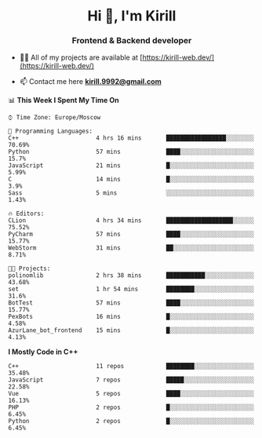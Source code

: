 <h1 align="center">Hi 👋, I'm Kirill</h1>
<h3 align="center">Frontend & Backend developer</h3>

- 👨‍💻 All of my projects are available at [https://kirill-web.dev/](https://kirill-web.dev/)

- 📫 Contact me here **kirill.9992@gmail.com**











<!--START_SECTION:waka-->
📊 **This Week I Spent My Time On** 

```text
⌚︎ Time Zone: Europe/Moscow

💬 Programming Languages: 
C++                      4 hrs 16 mins       █████████████████░░░░░░░░   70.69% 
Python                   57 mins             ████░░░░░░░░░░░░░░░░░░░░░   15.7% 
JavaScript               21 mins             █░░░░░░░░░░░░░░░░░░░░░░░░   5.99% 
C                        14 mins             █░░░░░░░░░░░░░░░░░░░░░░░░   3.9% 
Sass                     5 mins              ░░░░░░░░░░░░░░░░░░░░░░░░░   1.43%

🔥 Editors: 
CLion                    4 hrs 34 mins       ███████████████████░░░░░░   75.52% 
PyCharm                  57 mins             ████░░░░░░░░░░░░░░░░░░░░░   15.77% 
WebStorm                 31 mins             ██░░░░░░░░░░░░░░░░░░░░░░░   8.71%

🐱‍💻 Projects: 
polinomlib               2 hrs 38 mins       ███████████░░░░░░░░░░░░░░   43.68% 
set                      1 hr 54 mins        ████████░░░░░░░░░░░░░░░░░   31.6% 
BotTest                  57 mins             ████░░░░░░░░░░░░░░░░░░░░░   15.77% 
PexBots                  16 mins             █░░░░░░░░░░░░░░░░░░░░░░░░   4.58% 
AzurLane_bot_frontend    15 mins             █░░░░░░░░░░░░░░░░░░░░░░░░   4.13%

```

**I Mostly Code in C++** 

```text
C++                      11 repos            ████████░░░░░░░░░░░░░░░░░   35.48% 
JavaScript               7 repos             █████░░░░░░░░░░░░░░░░░░░░   22.58% 
Vue                      5 repos             ████░░░░░░░░░░░░░░░░░░░░░   16.13% 
PHP                      2 repos             █░░░░░░░░░░░░░░░░░░░░░░░░   6.45% 
Python                   2 repos             █░░░░░░░░░░░░░░░░░░░░░░░░   6.45%

```



<!--END_SECTION:waka-->
